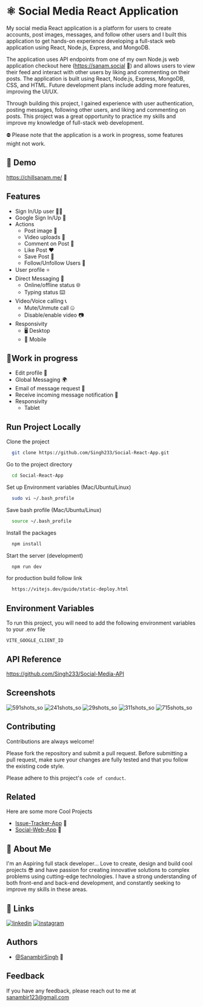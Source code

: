 
# ⚛️ Social Media React Application

My social media React application is a platform for users to create accounts, post images, messages, and follow other users and I built this application to get hands-on experience developing a full-stack web application using React, Node.js, Express, and MongoDB.

The application uses API endpoints from one of my own Node.js web application checkout here (https://sanam.social 🚀) and allows users to view their feed and interact with other users by liking and commenting on their posts. The application is built using React, Node.js, Express, MongoDB, CSS, and HTML. Future development plans include adding more features, improving the UI/UX.

Through building this project, I gained experience with user authentication, posting messages, following other users, and liking and commenting on posts. This project was a great opportunity to practice my skills and improve my knowledge of full-stack web development.

⛔️ Please note that the application is a work in progress, some features might not work.



## 👀 Demo

https://chillsanam.me/ 🚀


## Features

- Sign In/Up user ✋🏻
- Google Sign In/Up 🚀
- Actions
    - Post image 🌆
    - Video uploads 🎥
    - Comment on Post 💬
    - Like Post ❤️
    - Save Post 🛟
    - Follow/Unfollow Users 👀
- User profile ⭐️
- Direct Messaging 💬
  - Online/offline status 🌐
  - Typing status ⌨️
- Video/Voice calling 📞
  - Mute/Unmute call 🤐
  - Disable/enable video 📷
- Responsivity
  - 🖥️ Desktop 
  - 📱 Mobile


## 🚧Work in progress

- Edit profile 📝
- Global Messaging 🌍
- Email of message request 📧
- Receive incoming message notification 🔔
- Responsivity
  - Tablet


## Run Project Locally

Clone the project

```bash
  git clone https://github.com/Singh233/Social-React-App.git
```

Go to the project directory

```bash
  cd Social-React-App
```

Set up Environment variables (Mac/Ubuntu/Linux)

```bash
  sudo vi ~/.bash_profile
```

Save bash profile (Mac/Ubuntu/Linux)

```bash
  source ~/.bash_profile
```

Install the packages

```bash
  npm install
```

Start the server (development)

```bash
  npm run dev
```

for production build follow link

```bash
  https://vitejs.dev/guide/static-deploy.html
```





## Environment Variables

To run this project, you will need to add the following environment variables to your .env file

`VITE_GOOGLE_CLIENT_ID`


## API Reference
https://github.com/Singh233/Social-Media-API



## Screenshots

![591shots_so](https://github.com/Singh233/Social-React-App/assets/37498067/c7868111-06cb-4632-93e6-665e29828d1f)
![241shots_so](https://github.com/Singh233/Social-React-App/assets/37498067/a73f182a-8a65-4c99-a387-530083393627)
![29shots_so](https://github.com/Singh233/Social-React-App/assets/37498067/280f53d0-33d3-4d16-b5b5-beccf15a5a3f)
![311shots_so](https://github.com/Singh233/Social-React-App/assets/37498067/0074ec24-5413-4a2a-ac26-5d9c87246813)
![715shots_so](https://github.com/Singh233/Social-React-App/assets/37498067/ea1008bc-95cf-4bc2-874b-110183a5c367)



## Contributing

Contributions are always welcome!

Please fork the repository and submit a pull request. Before submitting a pull request, make sure your changes are fully tested and that you follow the existing code style.

Please adhere to this project's `code of conduct`.


## Related

Here are some more Cool Projects 

- [Issue-Tracker-App](https://github.com/Singh233/Issue-Tracker-App) 🚀
- [Social-Web-App](https://github.com/Singh233/Social-Web-App) 🎯


## 🚀 About Me
I'm an Aspiring full stack developer...
Love to create, design and build cool projects 😎 and have passion for creating innovative solutions to complex problems using cutting-edge technologies. I have a strong understanding of both front-end and back-end development, and constantly seeking to improve my skills in these areas.


## 🔗 Links

[![linkedin](https://img.shields.io/badge/linkedin-0A66C2?style=for-the-badge&logo=linkedin&logoColor=white)](https://www.linkedin.com/in/sanambir-singh-2b4b3a133/)
[![instagram](https://img.shields.io/badge/instagram-d62976?style=for-the-badge&logo=instagram&logoColor=white)](https://www.instagram.com/awesanam/)


## Authors

- [@SanambirSingh](https://github.com/Singh233) 🤗


## Feedback

If you have any feedback, please reach out to me at sanambir123@gmail.com

